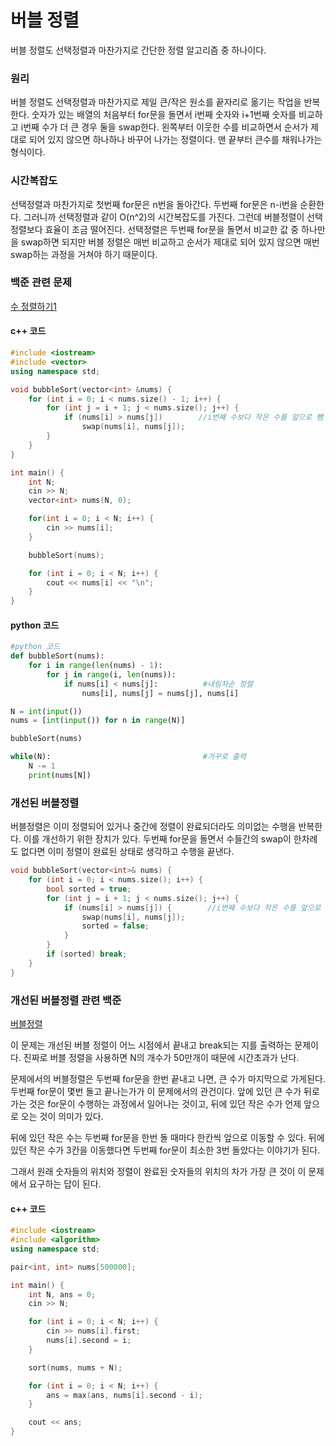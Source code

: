 # 버블 정렬

버블 정렬도 선택정렬과 마찬가지로 간단한 정렬 알고리즘 중 하나이다.


### 원리
버블 정렬도 선택정렬과 마찬가지로 제일 큰/작은 원소를 끝자리로 옮기는 작업을 반복한다. 
숫자가 있는 배열의 처음부터 for문을 돌면서 i번째 숫자와 i+1번째 숫자를 비교하고 i번째 수가 더 큰 경우 둘을 swap한다.  왼쪽부터 이웃한 수를 비교하면서 순서가 제대로 되어 있지 않으면 하나하나 바꾸어 나가는 정렬이다.
맨 끝부터 큰수를 채워나가는 형식이다.


### 시간복잡도
선택정렬과 마찬가지로 첫번째 for문은 n번을 돌아간다. 두번째 for문은 n-i번을 순환한다. 그러니까 선택정렬과 같이 O(n^2)의 시간복잡도를 가진다. 
그런데 버블정렬이 선택정렬보다 효율이 조금 떨어진다. 선택정렬은 두번째 for문을 돌면서 비교한 값 중 하나만을 swap하면 되지만 버블 정렬은 매번 비교하고 순서가 제대로 되어 있지 않으면 매번 swap하는 과정을 거쳐야 하기 때문이다.

### 백준 관련 문제

[수 정렬하기1](https://www.acmicpc.net/problem/2750, "백준 수정렬하기1")

#### c++ 코드
```cpp
#include <iostream>
#include <vector>
using namespace std;

void bubbleSort(vector<int> &nums) {
	for (int i = 0; i < nums.size() - 1; i++) {
		for (int j = i + 1; j < nums.size(); j++) {
			if (nums[i] > nums[j])        //i번째 수보다 작은 수를 앞으로 뺌
				swap(nums[i], nums[j]);
		}
	}
}

int main() {
	int N;
	cin >> N;
	vector<int> nums(N, 0);

	for(int i = 0; i < N; i++) {
		cin >> nums[i];
	}

	bubbleSort(nums);

	for (int i = 0; i < N; i++) {
		cout << nums[i] << "\n";
	}	
}
```

#### python 코드
```python
#python 코드
def bubbleSort(nums):
    for i in range(len(nums) - 1):
        for j in range(i, len(nums)):
            if nums[i] < nums[j]:          #내림차순 정렬
                nums[i], nums[j] = nums[j], nums[i]

N = int(input())
nums = [int(input()) for n in range(N)]

bubbleSort(nums)

while(N):                                  #거꾸로 출력
    N -= 1
    print(nums[N])
```

### 개선된 버블정렬
버블정렬은 이미 정렬되어 있거나 중간에 정렬이 완료되더라도 의미없는 수행을 반복한다. 
이를 개선하기 위한 장치가 있다. 두번째 for문을 돌면서 수들간의 swap이 한차례도 없다면 이미 정렬이 완료된 상태로 생각하고 수행을 끝낸다. 
```cpp
void bubbleSort(vector<int>& nums) {
	for (int i = 0; i < nums.size(); i++) {
		bool sorted = true;
		for (int j = i + 1; j < nums.size(); j++) {
			if (nums[i] > nums[j]) {        //i번째 수보다 작은 수를 앞으로 뺌
				swap(nums[i], nums[j]);
				sorted = false;
			}
		}
		if (sorted) break;
	}
}
```

### 개선된 버블정렬 관련 백준 
[버블정렬](https://www.acmicpc.net/problem/1838, "버블정렬")

이 문제는 개선된 버블 정렬이 어느 시점에서 끝내고 break되는 지를 출력하는 문제이다.
진짜로 버블 정렬을 사용하면 N의 개수가 50만개이 때문에 시간초과가 난다. 

문제에서의 버블정렬은 두번째 for문을 한번 끝내고 나면, 큰 수가 마지막으로 가게된다. 두번째 for문이 몇번 돌고 끝나는가가 이 문제에서의 관건이다. 앞에 있던 큰 수가 뒤로 가는 것은 for문이 수행하는 과정에서 일어나는 것이고, 뒤에 있던 작은 수가 언제 앞으로 오는 것이 의미가 있다. 

뒤에 있던 작은 수는 두번째 for문을 한번 돌 때마다 한칸씩 앞으로 이동할 수 있다. 뒤에 있던 작은 수가 3칸을 이동했다면 두번째 for문이 최소한 3번 돌았다는 이야기가 된다.

그래서 원래 숫자들의 위치와 정렬이 완료된 숫자들의 위치의 차가 가장 큰 것이 이 문제에서 요구하는 답이 된다.

#### c++ 코드
```cpp
#include <iostream>
#include <algorithm>
using namespace std;

pair<int, int> nums[500000];

int main() {
	int N, ans = 0;
	cin >> N;

	for (int i = 0; i < N; i++) {
		cin >> nums[i].first;
		nums[i].second = i;
	}

	sort(nums, nums + N);

	for (int i = 0; i < N; i++) {
		ans = max(ans, nums[i].second - i);
	}

	cout << ans;
}
```
